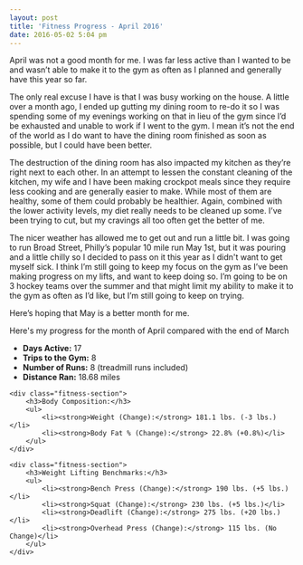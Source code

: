 ```yaml
---
layout: post
title: 'Fitness Progress - April 2016'
date: 2016-05-02 5:04 pm
---
```


April was not a good month for me. I was far less active than I wanted to be and wasn’t able to make it to the gym as often as I planned and generally have this year so far.

The only real excuse I have is that I was busy working on the house. A little over a month ago, I ended up gutting my dining room to re-do it so I was spending some of my evenings working on that in lieu of the gym since I’d be exhausted and unable to work if I went to the gym. I mean it’s not the end of the world as I do want to have the dining room finished as soon as possible, but I could have been better.

The destruction of the dining room has also impacted my kitchen as they’re right next to each other. In an attempt to lessen the constant cleaning of the kitchen, my wife and I have been making crockpot meals since they require less cooking and are generally easier to make. While most of them are healthy, some of them could probably be healthier. Again, combined with the lower activity levels, my diet really needs to be cleaned up some. I’ve been trying to cut, but my cravings all too often get the better of me.

The nicer weather has allowed me to get out and run a little bit. I was going to run Broad Street, Philly’s popular 10 mile run May 1st, but it was pouring and a little chilly so I decided to pass on it this year as I didn't want to get myself sick. I think I’m still going to keep my focus on the gym as I’ve been making progress on my lifts, and want to keep doing so. I’m going to be on 3 hockey teams over the summer and that might limit my ability to make it to the gym as often as I’d like, but I’m still going to keep on trying.

Here’s hoping that May is a better month for me.

Here's my progress for the month of April compared with the end of March

<div class="fitness-progress">
    <div class="fitness-section">
        <ul>
            <li><strong>Days Active:</strong> 17</li>
            <li><strong>Trips to the Gym:</strong> 8</li>
            <li><strong>Number of Runs:</strong> 8 (treadmill runs included)</li>
            <li><strong>Distance Ran:</strong> 18.68 miles</li>
        </ul>
    </div>

    <div class="fitness-section">
        <h3>Body Composition:</h3>
        <ul>
            <li><strong>Weight (Change):</strong> 181.1 lbs. (-3 lbs.)</li>
            <li><strong>Body Fat % (Change):</strong> 22.8% (+0.8%)</li>
        </ul>
    </div>

    <div class="fitness-section">
        <h3>Weight Lifting Benchmarks:</h3>
        <ul>
            <li><strong>Bench Press (Change):</strong> 190 lbs. (+5 lbs.)</li>
            <li><strong>Squat (Change):</strong> 230 lbs. (+5 lbs.)</li>
            <li><strong>Deadlift (Change):</strong> 275 lbs. (+20 lbs.)</li>
            <li><strong>Overhead Press (Change):</strong> 115 lbs. (No Change)</li>
        </ul>
    </div>

</div>
